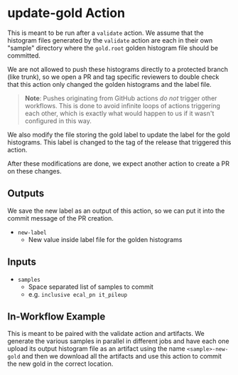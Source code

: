 # update-gold Action

This is meant to be run after a `validate` action. 
We assume that the histogram files generated by the `validate` action
are each in their own "sample" directory where the `gold.root`
golden histogram file should be committed.

We are not allowed to push these histograms directly to a protected branch (like trunk),
so we open a PR and tag specific reviewers to double check that this action only
changed the golden histograms and the label file.

> **Note**: Pushes originating from GitHub actions _do not_ trigger other workflows.
> This is done to avoid infinite loops of actions triggering each other,
> which is exactly what would happen to us if it wasn't configured in this way.

We also modify the file storing the gold label to update the label for the gold histograms.
This label is changed to the tag of the release that triggered this action.

After these modifications are done, we expect another action to create a PR on these changes.

## Outputs

We save the new label as an output of this action, so we can put it 
into the commit message of the PR creation.

- `new-label`
  - New value inside label file for the golden histograms

## Inputs

- `samples`
  - Space separated list of samples to commit
  - e.g. `inclusive ecal_pn it_pileup`

## In-Workflow Example

This is meant to be paired with the validate action and artifacts.
We generate the various samples in parallel in different jobs and have each one upload its output
histogram file as an artifact using the name `<sample>-new-gold` and then we download all the artifacts
and use this action to commit the new gold in the correct location.
